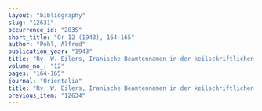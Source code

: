 ```yaml
---
layout: "bibliography"
slug: "12631"
occurrence_id: "2835"
short_title: "Or 12 (1943), 164-165"
author: "Pohl, Alfred"
publication_year: "1943"
title: "Rv. W. Eilers, Iranische Beamtennamen in der keilschriftlichen Überlieferung I"
volume_no_: "12"
pages: "164-165"
journal: "Orientalia"
title: "Rv. W. Eilers, Iranische Beamtennamen in der keilschriftlichen Überlieferung I"
previous_item: "12634"
---
```


